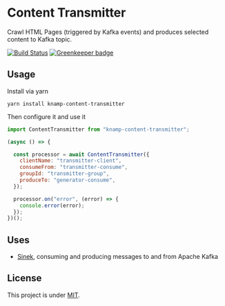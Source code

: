 # Content Transmitter

Crawl HTML Pages (triggered by Kafka events) and produces selected content to Kafka topic.

[![Build Status](https://travis-ci.com/knamp/content-transmitter.svg?branch=master)](https://travis-ci.com/knamp/content-transmitter)
[![Greenkeeper badge](https://badges.greenkeeper.io/knamp/content-transmitter.svg)](https://greenkeeper.io/)

## Usage

Install via yarn

    yarn install knamp-content-transmitter

Then configure it and use it

```javascript
import ContentTransmitter from "knamp-content-transmitter";

(async () => {

  const processor = await ContentTransmitter({
    clientName: "transmitter-client",
    consumeFrom: "transmitter-consume",
    groupId: "transmitter-group",
    produceTo: "generator-consume",
  });

  processor.on("error", (error) => {
    console.error(error);
  });
})();
```

## Uses

* [Sinek](https://github.com/nodefluent/node-sinek), consuming and producing messages to and from Apache Kafka

## License

This project is under [MIT](./LICENSE).

